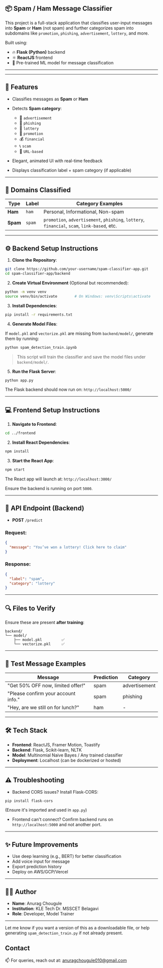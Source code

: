 
## 📦 Spam / Ham Message Classifier

This project is a full-stack application that classifies user-input messages into **Spam** or **Ham** (not spam) and further categorizes spam into subdomains like `promotion`, `phishing`, `advertisement`, `lottery`, and more.

Built using:

* 🔥 **Flask (Python)** backend
* ⚛️ **ReactJS** frontend
* 🤖 Pre-trained ML model for message classification

---



---

## 🚀 Features

* Classifies messages as **Spam** or **Ham**
* Detects **Spam category**:

  * 🛒 `advertisement`
  * 🎣 `phishing`
  * 🎁 `lottery`
  * 🧾 `promotion`
  * 💰 `financial`
  * 📞 `scam`
  * 🔗 `URL-based`
* Elegant, animated UI with real-time feedback
* Displays classification label + spam category (if applicable)

---

## 🧠 Domains Classified

| Type     | Label  | Category Examples                                                                            |
| -------- | ------ | -------------------------------------------------------------------------------------------- |
| **Ham**  | `ham`  | Personal, Informational, Non-spam                                                            |
| **Spam** | `spam` | `promotion`, `advertisement`, `phishing`, `lottery`, `financial`, `scam`, `link-based`, etc. |

---

## ⚙️ Backend Setup Instructions

1. **Clone the Repository**:

```bash
git clone https://github.com/your-username/spam-classifier-app.git
cd spam-classifier-app/backend
```

2. **Create Virtual Environment** (Optional but recommended):

```bash
python -m venv venv
source venv/bin/activate        # On Windows: venv\Scripts\activate
```

3. **Install Dependencies**:

```bash
pip install -r requirements.txt
```

4. **Generate Model Files**:

If `model.pkl` and `vectorize.pkl` are missing from `backend/model/`, generate them by running:

```bash
python spam_detection_train.ipynb
```

> This script will train the classifier and save the model files under `backend/model/`.

5. **Run the Flask Server**:

```bash
python app.py
```

The Flask backend should now run on: `http://localhost:5000/`

---

## 💻 Frontend Setup Instructions

1. **Navigate to Frontend**:

```bash
cd ../frontend
```

2. **Install React Dependencies**:

```bash
npm install
```

3. **Start the React App**:

```bash
npm start
```

The React app will launch at: `http://localhost:3000/`

Ensure the backend is running on port `5000`.

---

## 📝 API Endpoint (Backend)

* **POST** `/predict`

### Request:

```json
{
  "message": "You’ve won a lottery! Click here to claim"
}
```

### Response:

```json
{
  "label": "spam",
  "category": "lottery"
}
```

---

## 🔍 Files to Verify

Ensure these are present **after training**:

```
backend/
└── model/
    ├── model.pkl         ✅
    └── vectorize.pkl     ✅
```

---

## 🧪 Test Message Examples

| Message                             | Prediction | Category      |
| ----------------------------------- | ---------- | ------------- |
| "Get 50% OFF now, limited offer!"   | spam       | advertisement |
| "Please confirm your account info." | spam       | phishing      |
| "Hey, are we still on for lunch?"   | ham        | -             |

---

## 🛠️ Tech Stack

* **Frontend**: ReactJS, Framer Motion, Toastify
* **Backend**: Flask, Scikit-learn, NLTK
* **Model**: Multinomial Naive Bayes / Any trained classifier
* **Deployment**: Localhost (can be dockerized or hosted)

---

## ⚠️ Troubleshooting

* Backend CORS issues? Install Flask-CORS:

```bash
pip install flask-cors
```

(Ensure it's imported and used in `app.py`)

* Frontend can't connect? Confirm backend runs on `http://localhost:5000` and not another port.

---

## ✨ Future Improvements

* Use deep learning (e.g., BERT) for better classification
* Add voice input for message
* Export prediction history
* Deploy on AWS/GCP/Vercel

---

## 👨‍💻 Author

* **Name**: Anurag Chougule
* **Institution**: KLE Tech Dr. MSSCET Belagavi
* **Role**: Developer, Model Trainer

---

Let me know if you want a version of this as a downloadable file, or help generating `spam_detection_train.py` if not already present.


## Contact

📫 For queries, reach out at: [anuragchougule010@gmail.com](mailto:anuragchougule0160@gmail.com)
